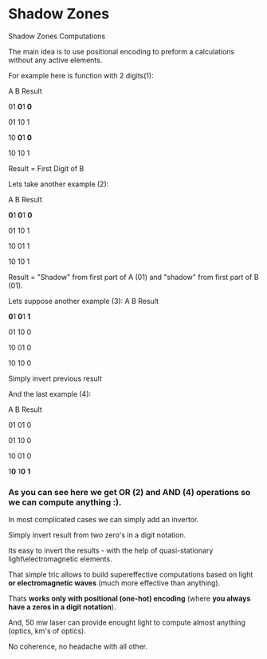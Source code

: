 # Shadow Zones
Shadow Zones Computations

The main idea is to use positional encoding to preform a calculations without any active elements.

For example here is function with 2 digits(1):

A B   Result

01 **0**1  **0**

01 10  1

10 **0**1  **0**

10 10  1

Result = First Digit of B


Lets take another example (2):

A B   Result

**0**1 **0**1  **0**

01 10  1

10 01  1

10 10  1

Result = "Shadow" from first part of A (01) and "shadow" from first part of B (01).


Lets suppose another example (3):
A B   Result

**0**1 **0**1  **1**

01 10  0

10 01  0

10 10  0

Simply invert previous result



And the last example (4):

A B   Result

01 01  0

01 10  0

10 01  0

1**0** 1**0**  **1**


### As you can see here we get **OR** (2) and **AND** (4) operations so we can compute anything :).
In most complicated cases we can simply add an invertor.

Simply invert result from two zero's in a digit notation.


Its easy to invert the results - with the help of quasi-stationary light\electromagnetic elements.

That simple tric allows to build supereffective computations based on light **or electromagnetic waves** (much more effective than anything).

Thats **works only with positional (one-hot) encoding** (where **you always have a zeros in a digit notation**).

And, 50 mw laser can provide enought light to compute almost anything (optics, km's of optics). 

No coherence, no headache with all other.
